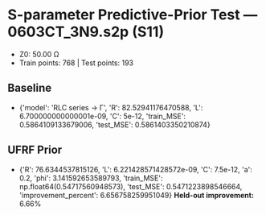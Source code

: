 # S-parameter Predictive-Prior Test — 0603CT_3N9.s2p (S11)
- Z0: 50.00 Ω
- Train points: 768  |  Test points: 193

## Baseline
- {'model': 'RLC series -> Γ', 'R': 82.52941176470588, 'L': 6.700000000000001e-09, 'C': 5e-12, 'train_MSE': 0.5864109133679006, 'test_MSE': 0.5861403350210874}

## UFRF Prior
- {'R': 76.6344537815126, 'L': 6.221428571428572e-09, 'C': 7.5e-12, 'a': 0.2, 'phi': 3.141592653589793, 'train_MSE': np.float64(0.54717560948573), 'test_MSE': 0.5471223898546664, 'improvement_percent': 6.656758259951049}
**Held-out improvement:** 6.66%